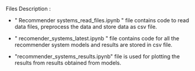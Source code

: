 Files Description :

- " Recommender systems_read_files.ipynb " file contains code to read data files, preprocess the data and store data as csv file.

- " recomender_systems_latest.ipynb " file contains code for all the recommender system models and results are stored in csv file.

- "recommender_systems_results.ipynb" file is used for plotting the results from results obtained from models.
